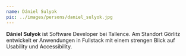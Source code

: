 ```yaml
---
name: Dániel Sulyok
pic: ../images/persons/daniel_sulyok.jpg
---
```


**Dániel Sulyok** ist Software Developer bei Tallence. Am Standort Görlitz entwickelt er Anwendungen in Fullstack mit einem strengen Blick auf Usability und Accessibility.
